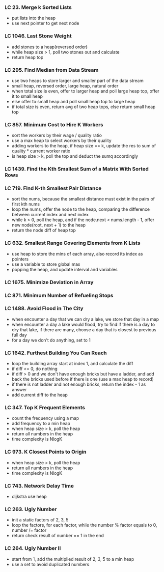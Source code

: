 ### LC 23. Merge k Sorted Lists
* put lists into the heap
* use next pointer to get next node

### LC 1046. Last Stone Weight
* add stones to a heap(reversed order)
* while heap size > 1, poll two stones out and calculate
* return heap top

### LC 295. Find Median from Data Stream
* use two heaps to store larger and smaller part of the data stream
* small heap, reversed order, large heap, natural order
* when total size is even, offer to larger heap and poll large heap top, offer it to small heap
* else offer to small heap and poll small heap top to large heap
* if total size is even, return avg of two heap tops, else return small heap top


### LC 857. Minimum Cost to Hire K Workers
* sort the workers by their wage / quality ratio
* use a max heap to select workers by their quality
* adding workers to the heap, if heap size == k, update the res to sum of quality  *  current worker ratio
* is heap size > k, poll the top and deduct the sumq accordingly

### LC 1439. Find the Kth Smallest Sum of a Matrix With Sorted Rows

### LC 719. Find K-th Smallest Pair Distance
* sort the nums, because the smallest distance must exist in the pairs of first kth nums
* loop the nums, offer the node to the heap, comparing the difference between current index and next index
* while k > 0, poll the heap, and if the node.next < nums.length - 1, offer new node(root, next + 1) to the heap
* return the node diff of heap top

### LC 632. Smallest Range Covering Elements from K Lists
* use heap to store the mins of each array, also record its index as pointers
* use a variable to store global max
* popping the heap, and update interval and variables

### LC 1675. Minimize Deviation in Array

### LC 871. Minimum Number of Refueling Stops


### LC 1488. Avoid Flood in The City
* when encounter a day that we can dry a lake, we store that day in a map
* when encounter a day a lake would flood, try to find if there is a day to dry that lake, if there are many, choose a day that is closest to previous full day
* for a day we don't do anything, set to 1

### LC 1642. Furthest Building You Can Reach
* loop the building array start at index 1, and calculate the diff
* if diff <= 0, do nothing
* if diff > 0 and we don't have enough bricks but have a ladder, and add back the bricks used before if there is one (use a max heap to record)
* if there is not ladder and not enough bricks, return the index - 1 as answer
* add current diff to the heap


### LC 347. Top K Frequent Elements
* count the frequency using a map
* add frequency to a min heap
* when heap size > k, poll the heap
* return all numbers in the heap
* time complexity is NlogK


### LC 973. K Closest Points to Origin
* when heap size > k, poll the heap
* return all numbers in the heap
* time complexity is NlogK

### LC 743. Network Delay Time
* dijkstra use heap 


### LC 263. Ugly Number
* init a static factors of 2, 3, 5
* loop the factors, for each factor, while the number % factor equals to 0, number /= factor
* return check result of number == 1 in the end

### LC 264. Ugly Number II
* start from 1, add the multiplied result of 2, 3, 5 to a min heap
* use a set to avoid duplicated numbers